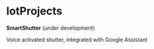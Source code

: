 # IotProjects

**SmartShutter** (under development)

Voice activated shutter, integrated with Google Assistant 



